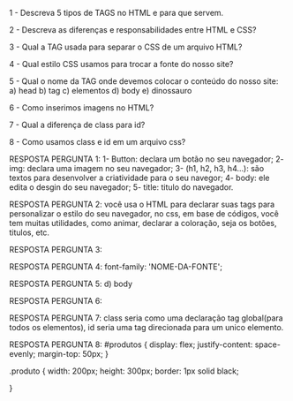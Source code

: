 1 - Descreva 5 tipos de TAGS no HTML e para que servem.

2 - Descreva as diferenças e responsabilidades entre HTML
e CSS?

3 - Qual a TAG usada para separar o CSS de um arquivo
HTML?

4 - Qual estilo CSS usamos para trocar a fonte do nosso
site?

5 - Qual o nome da TAG onde devemos colocar o conteúdo
do nosso site:
a) head
b) tag
c) elementos
d) body
e) dinossauro

6 - Como inserimos imagens no HTML?

7 - Qual a diferença de class para id?

8 - Como usamos class e id em um arquivo css?

RESPOSTA PERGUNTA 1: 1- Button: declara um botão no seu navegador;
                     2- img: declara uma imagem no seu navegador;
                     3- (h1, h2, h3, h4...): são textos para desenvolver a criatividade para o seu navegor;
                     4- body: ele edita o desgin do seu navegador;
                     5- title: titulo do navegador.


RESPOSTA PERGUNTA 2: você usa o HTML para declarar suas tags para personalizar o estilo do seu navegador, no css, em base de códigos, você tem muitas utilidades, como animar, declarar a coloração, seja os botões, titulos, etc.

RESPOSTA PERGUNTA 3: <link rel="stylesheet" href="../css/...">

RESPOSTA PERGUNTA 4: font-family: 'NOME-DA-FONTE';

RESPOSTA PERGUNTA 5: d) body

RESPOSTA PERGUNTA 6: <img src="../img/link-arquivo.da.imagem" alt="">

RESPOSTA PERGUNTA 7: class seria como uma declaração tag global(para todos os elementos), id seria uma tag direcionada para um unico elemento. 

RESPOSTA PERGUNTA 8: #produtos {
    display: flex;
    justify-content: space-evenly;
    margin-top: 50px;
}

.produto {
    width: 200px;
    height: 300px;
    border: 1px solid black;
    
}
